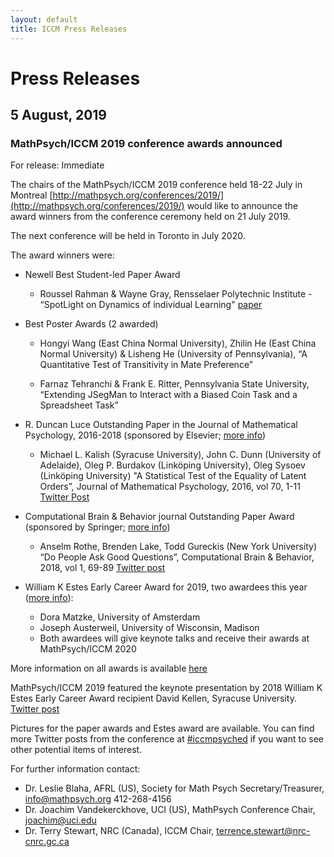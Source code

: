 ```yaml
---
layout: default
title: ICCM Press Releases
---
```


# Press Releases

## 5 August, 2019

### MathPsych/ICCM 2019 conference awards announced

For release:  Immediate

The chairs of the MathPsych/ICCM 2019 conference held 18-22 July in Montreal [http://mathpsych.org/conferences/2019/](http://mathpsych.org/conferences/2019/) would like to announce the award winners from the conference ceremony held on 21 July 2019.  

The next conference will be held in Toronto in July 2020.  

The award winners were:

- Newell Best Student-led Paper Award
  - Roussel Rahman & Wayne Gray, Rensselaer Polytechnic Institute - “SpotLight on Dynamics of individual Learning" [paper](https://iccm-conference.neocities.org/2019/proceedings/papers/ICCM2019_paper_43.pdf)

- Best Poster Awards (2 awarded)
  - Hongyi Wang (East China Normal University), Zhilin He (East China Normal University) & Lisheng He (University of Pennsylvania),  “A Quantitative Test of Transitivity in Mate Preference”

  - Farnaz Tehranchi & Frank E. Ritter, Pennsylvania State University, “Extending JSegMan to Interact with a Biased Coin Task and a Spreadsheet Task”

- R. Duncan Luce Outstanding Paper in the Journal of Mathematical Psychology, 2016-2018 (sponsored by Elsevier; [more info](http://www.mathpsych.org/images/documents/luce_award_2019.pdf))
  - Michael L. Kalish (Syracuse University), John C. Dunn (University of Adelaide), Oleg P. Burdakov (Linköping University), Oleg Sysoev (Linköping University)  "A Statistical Test of the Equality of Latent Orders”, Journal of Mathematical Psychology, 2016, vol 70, 1-11 [Twitter Post](https://twitter.com/womptweets/status/1153151514141175808)

- Computational Brain & Behavior journal Outstanding Paper Award (sponsored by Springer; [more info](http://www.mathpsych.org/images/documents/cbb_award_2019.pdf))
  - Anselm Rothe, Brenden Lake, Todd Gureckis (New York University) “Do People Ask Good Questions”, Computational Brain & Behavior, 2018, vol 1, 69-89 [Twitter post](https://twitter.com/womptweets/status/1154127370338676736)

- William K Estes Early Career Award for 2019, two awardees this year ([more info](http://www.mathpsych.org/images/documents/estesaward2019.pdf)):
  - Dora Matzke, University of Amsterdam
  - Joseph Austerweil, University of Wisconsin, Madison
  - Both awardees will give keynote talks and receive their awards at MathPsych/ICCM 2020
  
More information on all awards is available [here](http://www.mathpsych.org/index.php?option=com_content&view=article&id=10&Itemid=58)

MathPsych/ICCM 2019 featured the keynote presentation by 2018 William K Estes Early Career Award recipient David Kellen, Syracuse University. [Twitter post](https://twitter.com/leslieblaha/status/1152643008803811328)

Pictures for the paper awards and Estes award are available. You can find more Twitter posts from the conference at [#iccmpsyched](https://twitter.com/search?q=%23iccmpsyched&src=typd) if you want to see other potential items of interest.

For further information contact:

- Dr. Leslie Blaha, AFRL (US), Society for Math Psych Secretary/Treasurer, [info@mathpsych.org](info@mathpsych.org) 412-268-4156
- Dr. Joachim Vandekerckhove, UCI (US), MathPsych Conference Chair, [joachim@uci.edu](joachim@uci.edu)
- Dr. Terry Stewart, NRC (Canada), ICCM Chair, [terrence.stewart@nrc-cnrc.gc.ca](mailto:terrence.stewart@nrc-cnrc.gc.ca)
